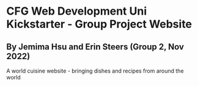 <h1>CFG Web Development Uni Kickstarter - Group Project Website</h1>
<h2>By Jemima Hsu and Erin Steers (Group 2, Nov 2022)</h2>
<p>A world cuisine website - bringing dishes and recipes from around the world</p>

